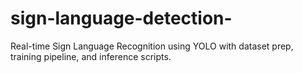 # sign-language-detection-
Real-time Sign Language Recognition using YOLO with dataset prep, training pipeline, and inference scripts.
